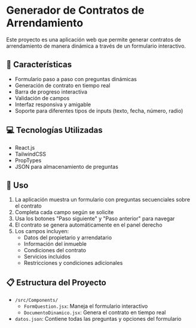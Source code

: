 # Generador de Contratos de Arrendamiento

Este proyecto es una aplicación web que permite generar contratos de arrendamiento de manera dinámica a través de un formulario interactivo.

## 🚀 Características

- Formulario paso a paso con preguntas dinámicas
- Generación de contrato en tiempo real
- Barra de progreso interactiva
- Validación de campos
- Interfaz responsiva y amigable
- Soporte para diferentes tipos de inputs (texto, fecha, número, radio)

## 💻 Tecnologías Utilizadas

- React.js
- TailwindCSS
- PropTypes
- JSON para almacenamiento de preguntas

## 📝 Uso

1. La aplicación muestra un formulario con preguntas secuenciales sobre el contrato
2. Completa cada campo según se solicite
3. Usa los botones "Paso siguiente" y "Paso anterior" para navegar
4. El contrato se genera automáticamente en el panel derecho
5. Los campos incluyen:
   - Datos del propietario y arrendatario
   - Información del inmueble
   - Condiciones del contrato
   - Servicios incluidos
   - Restricciones y condiciones adicionales

## 📋 Estructura del Proyecto

- `/src/Components/`
  - `FormQuestion.jsx`: Maneja el formulario interactivo
  - `DocumentoDinamico.jsx`: Genera el contrato en tiempo real
- `datos.json`: Contiene todas las preguntas y opciones del formulario
